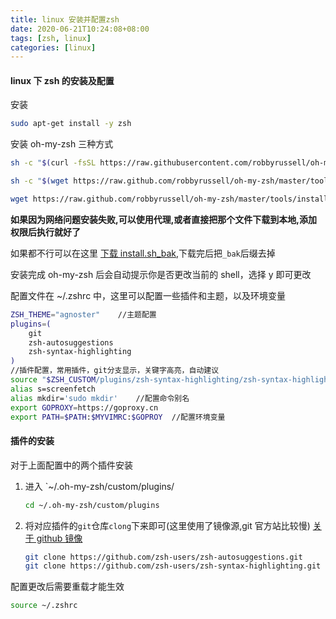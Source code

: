 ```yaml
---
title: linux 安装并配置zsh
date: 2020-06-21T10:24:08+08:00
tags: [zsh, linux]
categories: [linux]
---
```


#### linux 下 zsh 的安装及配置

安装

```bash
sudo apt-get install -y zsh
```

安装 oh-my-zsh 三种方式

```bash
sh -c "$(curl -fsSL https://raw.githubusercontent.com/robbyrussell/oh-my-zsh/master/tools/install.sh)"

sh -c "$(wget https://raw.github.com/robbyrussell/oh-my-zsh/master/tools/install.sh -O -)"

wget https://raw.github.com/robbyrussell/oh-my-zsh/master/tools/install.sh -O - | sh
```

**如果因为网络问题安装失败,可以使用代理,或者直接把那个文件下载到本地,添加权限后执行就好了**

如果都不行可以在这里 [下载 install.sh_bak](https://www.caoayu.xyz/file/install.sh_bak),下载完后把`_bak`后缀去掉

安装完成 oh-my-zsh 后会自动提示你是否更改当前的 shell，选择 y 即可更改

配置文件在 ~/.zshrc 中，这里可以配置一些插件和主题，以及环境变量

```bash
ZSH_THEME="agnoster"  	//主题配置
plugins=(
	git
	zsh-autosuggestions
	zsh-syntax-highlighting
)
//插件配置，常用插件，git分支显示，关键字高亮，自动建议
source "$ZSH_CUSTOM/plugins/zsh-syntax-highlighting/zsh-syntax-highlighting.zsh"
alias s=screenfetch
alias mkdir='sudo mkdir' 	//配置命令别名
export GOPROXY=https://goproxy.cn
export PATH=$PATH:$MYVIMRC:$GOPROY 	//配置环境变量
```

#### 插件的安装

对于上面配置中的两个插件安装

1. 进入 `~/.oh-my-zsh/custom/plugins/

   ```zsh
   cd ~/.oh-my-zsh/custom/plugins
   ```

2. 将对应插件的`git`仓库`clong`下来即可(这里使用了镜像源,git 官方站比较慢) [关于 github 镜像](https://www.caoayu.xyz/post/github-fast/)

   ```zsh
   git clone https://github.com/zsh-users/zsh-autosuggestions.git
   git clone https://github.com/zsh-users/zsh-syntax-highlighting.git
   ```

配置更改后需要重载才能生效

```bash
source ~/.zshrc
```
